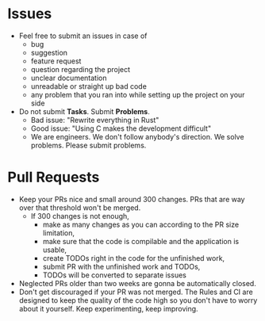 # Issues

- Feel free to submit an issues in case of
  - bug
  - suggestion
  - feature request
  - question regarding the project
  - unclear documentation
  - unreadable or straight up bad code
  - any problem that you ran into while setting up the project on your side
- Do not submit **Tasks**. Submit **Problems**.
  - Bad issue: "Rewrite everything in Rust"
  - Good issue: "Using C makes the development difficult"
  - We are engineers. We don't follow anybody's direction. We solve problems. Please submit problems.

# Pull Requests

- Keep your PRs nice and small around 300 changes. PRs that are way over that threshold won't be merged.
  - If 300 changes is not enough,
    - make as many changes as you can according to the PR size limitation,
    - make sure that the code is compilable and the application is usable,
    - create TODOs right in the code for the unfinished work,
    - submit PR with the unfinished work and TODOs,
    - TODOs will be converted to separate issues
- Neglected PRs older than two weeks are gonna be automatically closed.
- Don't get discouraged if your PR was not merged. The Rules and CI are designed to keep the quality of the code high so you don't have to worry about it yourself. Keep experimenting, keep improving.
